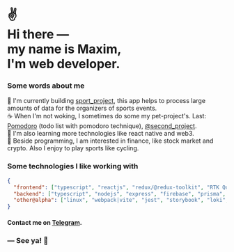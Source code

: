 <h1>
 ✌<br>
  Hi there ― <br> 
  my name is Maxim,<br> 
  I'm web developer.
</h1>

### Some words about me

<p>
    🎯 I'm currently building <a href="https://github.com/chewmountain">sport_project</a>, this app helps to process large amounts of data for the organizers of sports events.
    <br>
    ☕️‍ When I'm not woking, I sometimes do some my pet-project's.
Last: <a href="https://github.com/chewmountain/pomodoro">Pomodoro</a> (todo list with pomodoro technique), <a href="https://github.com/chewmountain">@second_project</a>.
    <br>
    🌱 I'm also learning more technologies like react native and web3.
    <br>
    🍺 Beside programming, I am interested in finance, like stock market and crypto. Also I enjoy to play sports like cycling.
</p>

### Some technologies I like working with

```json
{
  "frontend": ["typescript", "reactjs", "redux/@redux-toolkit", "RTK Query", "nextjs", "React Router", "React Lazy", "react query", "formik + yup", "react-hook-form", "i18n", "sass", "css-modules", "styled-components" "tailwindcss", "MUI"],
  "backend": ["typescript", "nodejs", "express", "firebase", "prisma", "mysql", "postgresql"],
  "other@alpha": ["linux", "webpack|vite", "jest", "storybook", "loki", "linters", "babel", "CI/CD", "git"]
}
```

#### Contact me on [Telegram](https://t.me/mironov_ma).

### ― See ya! 👋
